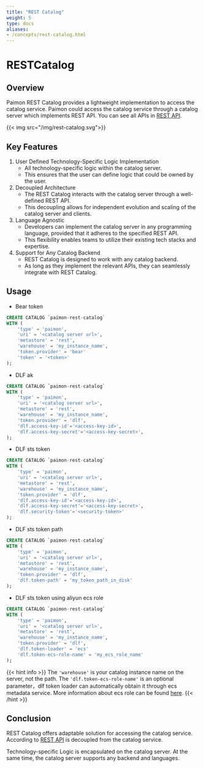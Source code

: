```yaml
---
title: "REST Catalog"
weight: 5
type: docs
aliases:
- /concepts/rest-catalog.html
---
```

<!--
Licensed to the Apache Software Foundation (ASF) under one
or more contributor license agreements.  See the NOTICE file
distributed with this work for additional information
regarding copyright ownership.  The ASF licenses this file
to you under the Apache License, Version 2.0 (the
"License"); you may not use this file except in compliance
with the License.  You may obtain a copy of the License at

  http://www.apache.org/licenses/LICENSE-2.0

Unless required by applicable law or agreed to in writing,
software distributed under the License is distributed on an
"AS IS" BASIS, WITHOUT WARRANTIES OR CONDITIONS OF ANY
KIND, either express or implied.  See the License for the
specific language governing permissions and limitations
under the License.
-->

# RESTCatalog

## Overview

Paimon REST Catalog provides a lightweight implementation to access the catalog service. Paimon could access the
catalog service through a catalog server which implements REST API. You can see all APIs in [REST API](https://github.com/apache/paimon/blob/master/paimon-open-api/rest-catalog-open-api.yaml).

{{< img src="/img/rest-catalog.svg">}}

## Key Features

1. User Defined Technology-Specific Logic Implementation
   - All technology-specific logic within the catalog server. 
   - This ensures that the user can define logic that could be owned by the user.
2. Decoupled Architecture
   - The REST Catalog interacts with the catalog server through a well-defined REST API. 
   - This decoupling allows for independent evolution and scaling of the catalog server and clients.
3. Language Agnostic
   - Developers can implement the catalog server in any programming language, provided that it adheres to the specified REST API.
   - This flexibility enables teams to utilize their existing tech stacks and expertise.
4. Support for Any Catalog Backend
   - REST Catalog is designed to work with any catalog backend. 
   - As long as they implement the relevant APIs, they can seamlessly integrate with REST Catalog.

## Usage

- Bear token

```sql
CREATE CATALOG `paimon-rest-catalog`
WITH (
    'type' = 'paimon',
    'uri' = '<catalog server url>',
    'metastore' = 'rest',
    'warehouse' = 'my_instance_name',
    'token.provider' = 'bear'
    'token' = '<token>'
);
```

- DLF ak

```sql
CREATE CATALOG `paimon-rest-catalog`
WITH (
    'type' = 'paimon',
    'uri' = '<catalog server url>',
    'metastore' = 'rest',
    'warehouse' = 'my_instance_name',
    'token.provider' = 'dlf',
    'dlf.access-key-id'='<access-key-id>',
    'dlf.access-key-secret'='<access-key-secret>',
);
```

- DLF sts token

```sql
CREATE CATALOG `paimon-rest-catalog`
WITH (
    'type' = 'paimon',
    'uri' = '<catalog server url>',
    'metastore' = 'rest',
    'warehouse' = 'my_instance_name',
    'token.provider' = 'dlf',
    'dlf.access-key-id'='<access-key-id>',
    'dlf.access-key-secret'='<access-key-secret>',
    'dlf.security-token'='<security-token>'
);
```

- DLF sts token path

```sql
CREATE CATALOG `paimon-rest-catalog`
WITH (
    'type' = 'paimon',
    'uri' = '<catalog server url>',
    'metastore' = 'rest',
    'warehouse' = 'my_instance_name',
    'token.provider' = 'dlf',
    'dlf.token-path' = 'my_token_path_in_disk'
);
```

- DLF sts token using aliyun ecs role
```sql
CREATE CATALOG `paimon-rest-catalog`
WITH (
    'type' = 'paimon',
    'uri' = '<catalog server url>',
    'metastore' = 'rest',
    'warehouse' = 'my_instance_name',
    'token.provider' = 'dlf',
    'dlf.token-loader' = 'ecs'
    'dlf.token-ecs-role-name' = 'my_ecs_role_name'
);
```

{{< hint info >}}
The `'warehouse'` is your catalog instance name on the server, not the path.
The `'dlf.token-ecs-role-name'` is an optional parameter，dlf token loader can automatically obtain it through ecs metadata service. More information about ecs role can be found [here](https://help.aliyun.com/zh/ecs/user-guide/attach-an-instance-ram-role-to-an-ecs-instance?spm=a2c4g.11186623.0.0.7e774adcRAJ0wK).
{{< /hint >}}

## Conclusion

REST Catalog offers adaptable solution for accessing the catalog service. According to [REST API](https://github.com/apache/paimon/blob/master/paimon-open-api/rest-catalog-open-api.yaml) is decoupled
from the catalog service.

Technology-specific Logic is encapsulated on the catalog server. At the same time, the catalog server supports any
backend and languages.
